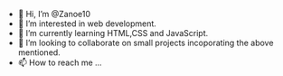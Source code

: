 - 👋 Hi, I’m @Zanoe10
- 👀 I’m interested in web development.
- 🌱 I’m currently learning HTML,CSS and JavaScript.
- 💞️ I’m looking to collaborate on small projects incoporating the above mentioned.
- 📫 How to reach me ...

<!---
Zanoe10/Zanoe10 is a ✨ special ✨ repository because its `README.md` (this file) appears on your GitHub profile.
You can click the Preview link to take a look at your changes.
--->
